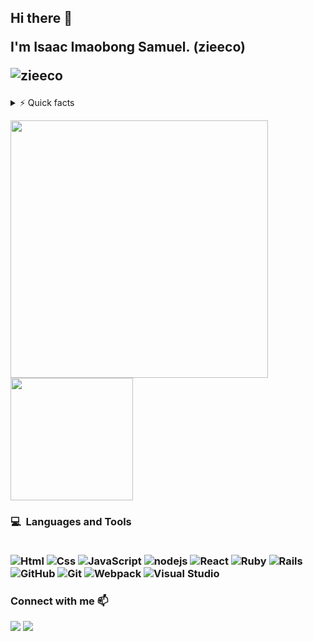 <h2>
  Hi there 👋 
  <p>I'm Isaac Imaobong Samuel.&nbsp;(zieeco)</p>
  <p align="left"><img src="https://komarev.com/ghpvc/?username=zieeco&label=Views&color=blue&style=plastic" alt="zieeco"/></p>
</h2>

 <details>
  <summary>⚡ Quick facts</summary>
  
  - I'm currently studying at ![](https://img.shields.io/badge/-Microverse-blueviolet) to become a **Full-stack web developer** :computer:
  - I'm doing my best to learn the programming best practices and become a better remote software developer with the help of ![](https://img.shields.io/badge/-Microverse-blueviolet) :book:
  - I would love to collaborate and contribute to open source projects. 👯
  - I would like to contribute to the field of `Education Technology in the future.
  - I'm a drummer and love music

</details>

<p>
  <a href="#"><img src="https://github-readme-stats.vercel.app/api?username=zieeco&show_icons=true&count private=true&theme=calm" width="412"/></a><br>
  <a ahref="#"><img src="https://github-readme-stats.vercel.app/api/top-langs/?username=zieeco&layout=compact&theme=calm"/ height="196"></a>
 </p>
 
<h3>
  <b>💻&nbsp; Languages and Tools</b><br/><br/>
  
  ![Html](https://icongr.am/devicon/html5-original-wordmark.svg?size=50&color=currentColor)
  ![Css](https://icongr.am/devicon/css3-original-wordmark.svg?size=50&color=currentColor)
  ![JavaScript](https://icongr.am/devicon/javascript-original.svg?size=50&color=currentColor)
  ![nodejs](https://icongr.am/devicon/nodejs-original-wordmark.svg?size=70&color=currentColor)
  ![React](https://icongr.am/devicon/react-original.svg?size=50&color=currentColor)
  ![Ruby](https://icongr.am/devicon/ruby-original-wordmark.svg?size=50&color=d26a6a)
  ![Rails](https://icongr.am/devicon/rails-original-wordmark.svg?size=50&color=e98b8b)
  ![GitHub](https://icongr.am/devicon/github-original.svg?size=50&color=e86d6d)
  ![Git](https://icongr.am/devicon/git-original.svg?size=50&color=currentColor)
  ![Webpack](https://icongr.am/devicon/webpack-plain-wordmark.svg?size=50&color=e98b8b)
  ![Visual Studio](https://icongr.am/devicon/visualstudio-plain.svg?size=50&color=e98b8b)
</h3>

<h3 align="left"><b>Connect with me</b> 📫</h3>
<p align="left">
  <a target="_blank"
    href="https://www.linkedin.com/in/isaac-imaobong-samuel-a4849b1b8/"><img
    src="https://img.shields.io/badge/-LinkedIn-0077b5?style=for-the-badge&logo=LinkedIn&logoColor=white"></img></a>
  <a target="_blank"
    href="mailto:zieecosam@gmail.com"><img
    src="https://img.shields.io/badge/-Google-rgb(67%2C%202%2C%20151)?style=for-the-badge&logo=Gmail&logoColor=white"></img></a>
</p>
